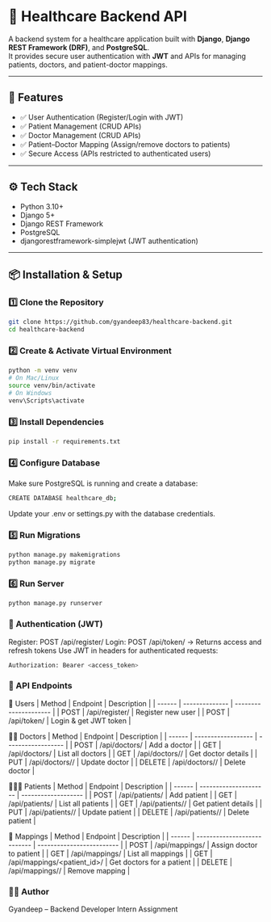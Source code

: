 # 🏥 Healthcare Backend API

A backend system for a healthcare application built with **Django**, **Django REST Framework (DRF)**, and **PostgreSQL**.  
It provides secure user authentication with **JWT** and APIs for managing patients, doctors, and patient-doctor mappings.

---

## 🚀 Features

- ✅ User Authentication (Register/Login with JWT)  
- ✅ Patient Management (CRUD APIs)  
- ✅ Doctor Management (CRUD APIs)  
- ✅ Patient–Doctor Mapping (Assign/remove doctors to patients)  
- ✅ Secure Access (APIs restricted to authenticated users)  

---

## ⚙️ Tech Stack

- Python 3.10+  
- Django 5+  
- Django REST Framework  
- PostgreSQL  
- djangorestframework-simplejwt (JWT authentication)  

---

## 📦 Installation & Setup

### 1️⃣ Clone the Repository
```bash
git clone https://github.com/gyandeep83/healthcare-backend.git
cd healthcare-backend
```

### 2️⃣ Create & Activate Virtual Environment
```bash
python -m venv venv
# On Mac/Linux
source venv/bin/activate
# On Windows
venv\Scripts\activate
```

### 3️⃣ Install Dependencies
```bash
pip install -r requirements.txt
```

### 4️⃣ Configure Database
Make sure PostgreSQL is running and create a database:

```bash
CREATE DATABASE healthcare_db;
```
Update your .env or settings.py with the database credentials.

### 5️⃣ Run Migrations

```bash
python manage.py makemigrations
python manage.py migrate
```

### 6️⃣ Run Server

```bash
python manage.py runserver
```

### 🔑 Authentication (JWT)
Register: POST /api/register/
Login: POST /api/token/ → Returns access and refresh tokens
Use JWT in headers for authenticated requests:

```bash
Authorization: Bearer <access_token>
```

### 📖 API Endpoints
👤 Users
| Method | Endpoint       | Description           |
| ------ | -------------- | --------------------- |
| POST   | /api/register/ | Register new user     |
| POST   | /api/token/    | Login & get JWT token |

🧑‍⚕️ Doctors
| Method | Endpoint           | Description        |
| ------ | ------------------ | ------------------ |
| POST   | /api/doctors/      | Add a doctor       |
| GET    | /api/doctors/      | List all doctors   |
| GET    | /api/doctors/<id>/ | Get doctor details |
| PUT    | /api/doctors/<id>/ | Update doctor      |
| DELETE | /api/doctors/<id>/ | Delete doctor      |

🧑‍🤝‍🧑 Patients
| Method | Endpoint            | Description         |
| ------ | --------------------- | ------------------- |
| POST   | /api/patients/      | Add patient         |
| GET    | /api/patients/      | List all patients   |
| GET    | /api/patients/<id>/ | Get patient details |
| PUT    | /api/patients/<id>/ | Update patient      |
| DELETE | /api/patients/<id>/ | Delete patient      |

🔗 Mappings
| Method | Endpoint                    | Description               |
| ------ | --------------------------- | ------------------------- |
| POST   | /api/mappings/              | Assign doctor to patient  |
| GET    | /api/mappings/              | List all mappings         |
| GET    | /api/mappings/<patient_id>/ | Get doctors for a patient |
| DELETE | /api/mappings/<id>/         | Remove mapping            |

### 👨‍💻 Author
Gyandeep – Backend Developer Intern Assignment



